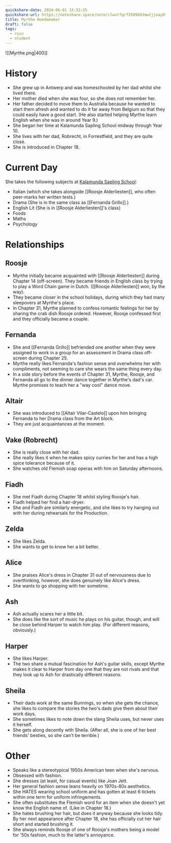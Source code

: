 ```yaml
---
quickshare-date: 2024-06-01 15:52:55
quickshare-url: https://noteshare.space/note/clwvtfqrf3589601mwtjjoay0t#iNw2U71fbmuUKC6xoid7gkwa4OrQBQaYvFKsxZc2xkM
title: Myrthe Hoedemaker
draft: false
tags:
  - ruin
  - student
---
```

![[Myrthe.png|400]]
 
# History
- She grew up in Antwerp and was homeschooled by her dad whilst she lived there.
- Her mother died when she was four, so she does not remember her.
- Her father decided to move them to Australia because he wanted to start them afresh and wanted to do it far away from Belgium so that they could easily have a good start. (He also started helping Myrthe learn English when she was in around Year 9.)
- She began her time at Kalamunda Sapling School midway through Year 10.
- She lives with her dad, Robrecht, in Forrestfield, and they are quite close.
- She is introduced in Chapter 18.

# Current Day
 She takes the following subjects at [Kalamunda Sapling School](<Kalamunda Sapling School>):
 - Italian (which she takes alongside [[Roosje Alderliesten]], who often peer-marks her written tests.)
 - Drama (She is in the same class as [[Fernanda Grillo]].)
 - English Lit (She is in [[Roosje Alderliesten]]'s class)
 - Foods
 - Maths
 - Psychology

# Relationships
## Roosje
- Myrthe initially became acquainted with [[Roosje Alderliesten]] during Chapter 14 (off-screen). They became friends in English class by trying to play a Word Chain game in Dutch. ([[Roosje Alderliesten]] won, by the way).
- They became closer in the school holidays, during which they had many sleepovers at Myrthe's place.
- In Chapter 31, Myrthe planned to confess romantic feelings for her by sharing the crab dish Roosje ordered. However, Roosje confessed first and they officially became a couple.

## Fernanda
- She and [[Fernanda Grillo]] befriended one another when they were assigned to work in a group for an assessment in Drama class off-screen during Chapter 25.
- Myrthe really likes Fernanda's fashion sense and overwhelms her with compliments, not seeming to care she wears the same thing every day.
- In a side story before the events of Chapter 31, Myrthe, Roosje, and Fernanda all go to the dinner dance together in Myrthe's dad's car. Myrthe promises to teach her a "way cool" dance move.

## Altair
- She was introduced to [[Altair Vilar-Castelo]] upon him bringing Fernanda to her Drama class from the Art block.
- They are just acquaintances at the moment.

## Vake (Robrecht)
- She is really close with her dad.
- She really likes it when he makes spicy curries for her and has a high spice tolerance because of it.
- She watches old Flemish soap operas with him on Saturday afternoons.

## Fiadh
- She met Fiadh during Chapter 18 whilst styling Roosje's hair.
- Fiadh helped her find a hair-dryer.
- She and Fiadh are similarly energetic, and she likes to try hanging out with her during rehearsals for the Production.

## Zelda
- She likes Zelda.
- She wants to get to know her a bit better.

## Alice
- She praises Alice's dress in Chapter 31 out of nervousness due to overthinking, however, she does genuinely like Alice's dress.
- She wants to go shopping with her sometime.

## Ash
- Ash actually scares her a little bit.
- She does like the sort of music he plays on his guitar, though, and will be close behind Harper to watch him play. (For different reasons, obviously.)

## Harper
- She likes Harper.
- The two share a mutual fascination for Ash's guitar skills, except Myrthe makes it clear to Harper from day one that they are not rivals and that they look up to Ash for drastically different reasons.

## Sheila
- Their dads work at the same Bunnings, so when she gets the chance, she likes to compare the stories the two's dads give them about their work days.
- She sometimes likes to note down the slang Sheila uses, but never uses it herself.
- She gets along decently with Sheila. (After all, she is one of her best friends' besties, so she can't be terrible.)

# Other
-  Speaks like a stereotypical 1950s American teen when she's nervous.
- Obsessed with fashion.
- She dresses (at least, for casual events) like Joan Jett.
- Her general fashion sense leans heavily on 1970s-80s aesthetics.
- She HATES wearing school uniform and has gotten at least 6 tickets within one term for uniform infringements.
- She often substitutes the Flemish word for an item when she doesn't yet know the English name of. (Like in Chapter 18.)
- She hates brushing her hair, but does it anyway because she looks tidy. By her next appearance after Chapter 18, she has officially cut her hair short and started brushing it.
- She always reminds Roosje of one of Roosje's mothers being a model for '50s fashion, much to the latter's annoyance.
